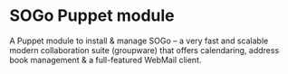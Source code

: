 SOGo Puppet module
===================

A Puppet module to install &amp; manage SOGo &ndash; a very fast and scalable modern collaboration suite (groupware) that offers calendaring, address book management &amp; a full-featured WebMail client.
